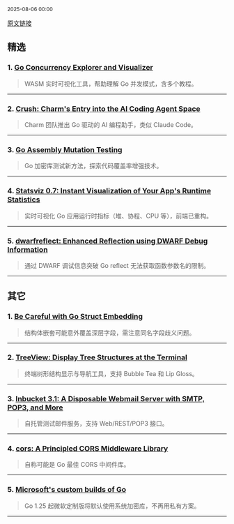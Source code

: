 <sub>2025-08-06 00:00</sub>


[原文链接](https://golangweekly.com/issues/565)


## 精选  

### 1. [Go Concurrency Explorer and Visualizer](https://golangweekly.com/link/172730/rss)  
> WASM 实时可视化工具，帮助理解 Go 并发模式，含多个教程。  

---  

### 2. [Crush: Charm's Entry into the AI Coding Agent Space](https://golangweekly.com/link/172732/rss)  
> Charm 团队推出 Go 驱动的 AI 编程助手，类似 Claude Code。  

---  

### 3. [Go Assembly Mutation Testing](https://golangweekly.com/link/172738/rss)  
> Go 加密库测试新方法，探索代码覆盖率增强技术。  

---  

### 4. [Statsviz 0.7: Instant Visualization of Your App's Runtime Statistics](https://golangweekly.com/link/172743/rss)  
> 实时可视化 Go 应用运行时指标（堆、协程、CPU 等），前端已重构。  

---  

### 5. [dwarfreflect: Enhanced Reflection using DWARF Debug Information](https://golangweekly.com/link/172749/rss)  
> 通过 DWARF 调试信息突破 Go reflect 无法获取函数参数名的限制。  

---  

## 其它  

### 1. [Be Careful with Go Struct Embedding](https://golangweekly.com/link/172739/rss)  
> 结构体嵌套可能意外覆盖深层字段，需注意同名字段歧义问题。  

---  

### 2. [TreeView: Display Tree Structures at the Terminal](https://golangweekly.com/link/172744/rss)  
> 终端树形结构显示与导航工具，支持 Bubble Tea 和 Lip Gloss。  

---  

### 3. [Inbucket 3.1: A Disposable Webmail Server with SMTP, POP3, and More](https://golangweekly.com/link/172747/rss)  
> 自托管测试邮件服务，支持 Web/REST/POP3 接口。  

---  

### 4. [cors: A Principled CORS Middleware Library](https://golangweekly.com/link/172750/rss)  
> 自称可能是 Go 最佳 CORS 中间件库。  

---  

### 5. [Microsoft's custom builds of Go](https://golangweekly.com/link/172737/rss)  
> Go 1.25 起微软定制版将默认使用系统加密库，不再用私有方案。  

---
    